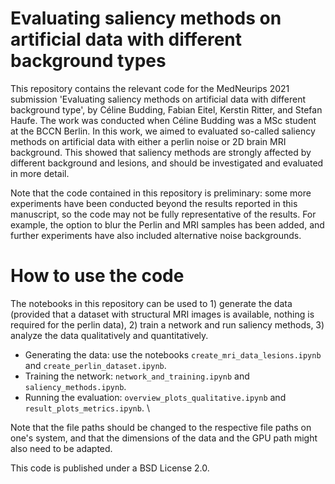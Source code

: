 # Evaluating saliency methods on artificial data with different background types

This repository contains the relevant code for the MedNeurips 2021 submission 'Evaluating saliency methods on artificial data with different background type', by Céline Budding, Fabian Eitel, Kerstin Ritter, and Stefan Haufe. The work was conducted when Céline Budding was a MSc student at the BCCN Berlin. In this work, we aimed to evaluated so-called saliency methods on artificial data with either a perlin noise or 2D brain MRI background. This showed that saliency methods are strongly affected by different background and lesions, and should be investigated and evaluated in more detail. 

Note that the code contained in this repository is preliminary: some more experiments have been conducted beyond the results reported in this manuscript, so the code may not be fully representative of the results. For example, the option to blur the Perlin and MRI samples has been added, and further experiments have also included alternative noise backgrounds. 

# How to use the code

The notebooks in this repository can be used to 1) generate the data (provided that a dataset with structural MRI images is available, nothing is required for the perlin data), 2) train a network and run saliency methods, 3) analyze the data qualitatively and quantitatively. 

- Generating the data: use the notebooks ```create_mri_data_lesions.ipynb``` and ```create_perlin_dataset.ipynb```. 
- Training the network: ```network_and_training.ipynb``` and ```saliency_methods.ipynb```. 
- Running the evaluation: ```overview_plots_qualitative.ipynb``` and ```result_plots_metrics.ipynb```. \

Note that the file paths should be changed to the respective file paths on one's system, and that the dimensions of the data and the GPU path might also need to be adapted.

This code is published under a BSD License 2.0. 
